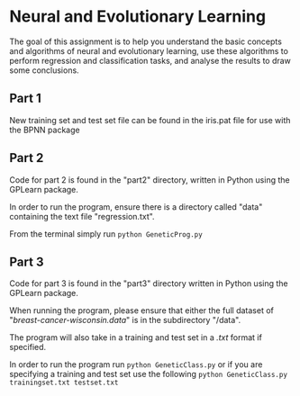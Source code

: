 # Neural and Evolutionary Learning

The goal of this assignment is to help you understand the basic concepts and algorithms of neural and
evolutionary learning, use these algorithms to perform regression and classification tasks, and analyse the
results to draw some conclusions.

## Part 1
New training set and test set file can be found in the iris.pat file for use with the BPNN package

## Part 2
Code for part 2 is found in the "part2" directory, written in Python using the GPLearn package.

In order to run the program, ensure there is a directory called "data" containing the text file "regression.txt".

From the terminal simply run `python GeneticProg.py`

## Part 3
Code for part 3 is found in the "part3" directory written in Python using the GPLearn package.

When running the program, please ensure that either the full dataset of "_breast-cancer-wisconsin.data_" is in the subdirectory "/data".

The program will also take in a training and test set in a _.txt_ format if specified.

In order to run the program run `python GeneticClass.py` or if you are specifying a training and test set use the following
`python GeneticClass.py trainingset.txt testset.txt`

